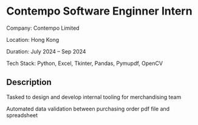 # Contempo Software Enginner Intern

Company: Contempo Limited

Location: Hong Kong

Duration: July 2024 – Sep 2024

Tech Stack: Python, Excel, Tkinter, Pandas, Pymupdf, OpenCV

## Description

Tasked to design and develop internal tooling for merchandising team

Automated data validation between purchasing order pdf file and spreadsheet
